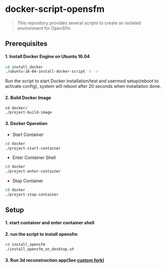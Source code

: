 # docker-script-opensfm
> This repository provides several scripts to create an isolated environment for OpenSfm

## Prerequisites
#### 1. Install Docker Engine on Ubuntu 16.04
```sh
cd install_docker
./ubuntu-16-04-install-docker-script -t -r
```
Run the script to start Docker installation/test and usermod setup(reboot to activate config), system will reboot after 20 seconds when installation done.

#### 2. Build Docker Image
```
cd docker/
./project-build-image
```

#### 3. Docker Operation
- Start Container

```sh
cd docker
./project-start-container
```

- Enter Container Shell

```sh
cd docker
./project-enter-container
```

- Stop Container
```sh
cd docker
./project-stop-container
```

## Setup
#### 1. start container and enter container shell
#### 2. run the script to install opensfm
```sh
cd install_opensfm
./install_opensfm_on_desktop.sh
```
#### 3. Run 3d reconstruction app(See **[custom fork](https://github.com/ArthurWuTW/OpenSfM)**)
